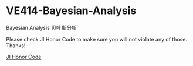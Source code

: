 # VE414-Bayesian-Analysis
Bayesian Analysis 贝叶斯分析

Please check JI Honor Code to make sure you will not violate any of those. Thanks!

[JI Honor Code](https://www.ji.sjtu.edu.cn/academics/academic-integrity/honor-code/)
